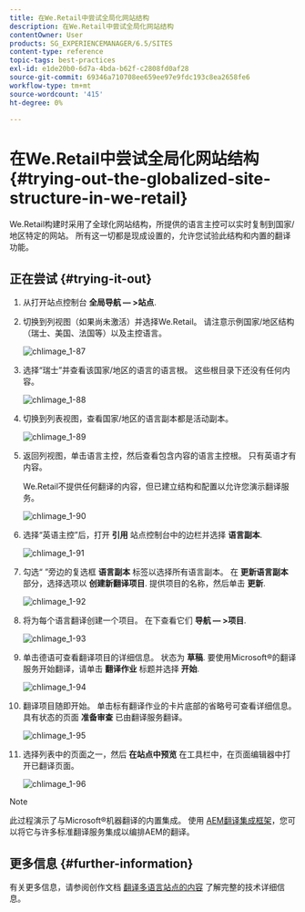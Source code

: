 ```yaml
---
title: 在We.Retail中尝试全局化网站结构
description: 在We.Retail中尝试全局化网站结构
contentOwner: User
products: SG_EXPERIENCEMANAGER/6.5/SITES
content-type: reference
topic-tags: best-practices
exl-id: e1de20b0-6d7a-4bda-b62f-c2808fd0af28
source-git-commit: 69346a710708ee659ee97e9fdc193c8ea2658fe6
workflow-type: tm+mt
source-wordcount: '415'
ht-degree: 0%

---
```


# 在We.Retail中尝试全局化网站结构{#trying-out-the-globalized-site-structure-in-we-retail}

We.Retail构建时采用了全球化网站结构，所提供的语言主控可以实时复制到国家/地区特定的网站。 所有这一切都是现成设置的，允许您试验此结构和内置的翻译功能。

## 正在尝试 {#trying-it-out}

1. 从打开站点控制台 **全局导航 — >站点**.
1. 切换到列视图（如果尚未激活）并选择We.Retail。 请注意示例国家/地区结构（瑞士、美国、法国等）以及主控语言。

   ![chlimage_1-87](assets/chlimage_1-87a.png)

1. 选择“瑞士”并查看该国家/地区的语言的语言根。 这些根目录下还没有任何内容。

   ![chlimage_1-88](assets/chlimage_1-88a.png)

1. 切换到列表视图，查看国家/地区的语言副本都是活动副本。

   ![chlimage_1-89](assets/chlimage_1-89a.png)

1. 返回列视图，单击语言主控，然后查看包含内容的语言主控根。 只有英语才有内容。

   We.Retail不提供任何翻译的内容，但已建立结构和配置以允许您演示翻译服务。

   ![chlimage_1-90](assets/chlimage_1-90a.png)

1. 选择“英语主控”后，打开 **引用** 站点控制台中的边栏并选择 **语言副本**.

   ![chlimage_1-91](assets/chlimage_1-91.png)

1. 勾选“ ”旁边的复选框 **语言副本** 标签以选择所有语言副本。 在 **更新语言副本** 部分，选择选项以 **创建新翻译项目**. 提供项目的名称，然后单击 **更新**.

   ![chlimage_1-92](assets/chlimage_1-92.png)

1. 将为每个语言翻译创建一个项目。 在下查看它们 **导航 — >项目**.

   ![chlimage_1-93](assets/chlimage_1-93.png)

1. 单击德语可查看翻译项目的详细信息。 状态为 **草稿**. 要使用Microsoft®的翻译服务开始翻译，请单击 **翻译作业** 标题并选择 **开始**.

   ![chlimage_1-94](assets/chlimage_1-94.png)

1. 翻译项目随即开始。 单击标有翻译作业的卡片底部的省略号可查看详细信息。 具有状态的页面 **准备审查** 已由翻译服务翻译。

   ![chlimage_1-95](assets/chlimage_1-95.png)

1. 选择列表中的页面之一，然后 **在站点中预览** 在工具栏中，在页面编辑器中打开已翻译页面。

   ![chlimage_1-96](assets/chlimage_1-96.png)

>[!NOTE]
>
>此过程演示了与Microsoft®机器翻译的内置集成。 使用 [AEM翻译集成框架](/help/sites-administering/translation.md)，您可以将它与许多标准翻译服务集成以编排AEM的翻译。

## 更多信息 {#further-information}

有关更多信息，请参阅创作文档 [翻译多语言站点的内容](/help/sites-administering/translation.md) 了解完整的技术详细信息。
